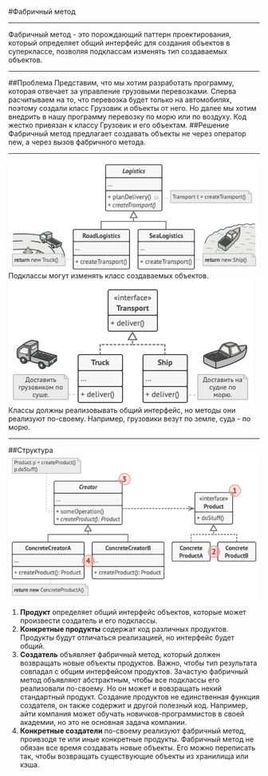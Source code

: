 #Фабричный метод
***
Фабричный метод - это порождающий паттерн проектирования, который определяет общий интерфейс для создания объектов в суперклассе, позволяя подклассам изменять тип создаваемых объектов.
***
##Проблема
Представим, что мы хотим разработать программу, которая отвечает за управление грузовыми перевозками. Сперва расчитываем на то, что перевозка будет только на автомобилях, поэтому создали класс Грузовик и объекты от него.
Но далее мы хотим внедрить в нашу программу перевозку по морю или по воздуху. Код жестко привязан к классу Грузовик и его объектам.
##Решение
Фабричный метод предлагает создавать объекты не через оператор new, а через вызов фабричного метода.
***
![](imgs/solution1.png)
Подклассы могут изменять класс создаваемых объектов.
![](imgs/solution2.png)
Классы должны реализовывать общий интерфейс, но методы они реализуют по-своему. Например, грузовики везут по земле, суда - по морю.
***
##Структура
![](imgs/structure-indexed.png)
1. **Продукт** определяет общий интерфейс объектов, которые может произвести создатель и его подклассы.
2. **Конкретные продукты** содержат код различных продуктов. Продукты будут отличаться реализацией, но интерфейс будет общий.
3. **Создатель** объявляет фабричный метод, который должен возвращать новые объекты продуктов. Важно, чтобы тип результата совпадал с общим интерфейсом продуктов. Зачастую фабричный метод объявляют абстрактным, чтобы все подклассы его реализовали по-своему. Но он может и вовзращать некий стандартный продукт. Создание продуктов не единственная функция создателя, он также содержит и другой полезный код. Например, айти компания может обучать новичков-программистов в своей академии, но это не основная задача компании.
4. **Конкретные создатели** по-своему реализуют фабричный метод, проивзодя те или иные конкретные продукты. Фабричный метод не обязан все время создавать новые объекты. Его можно переписать так, чтобы возвращать существующие объекты из хранилища или кэша.


